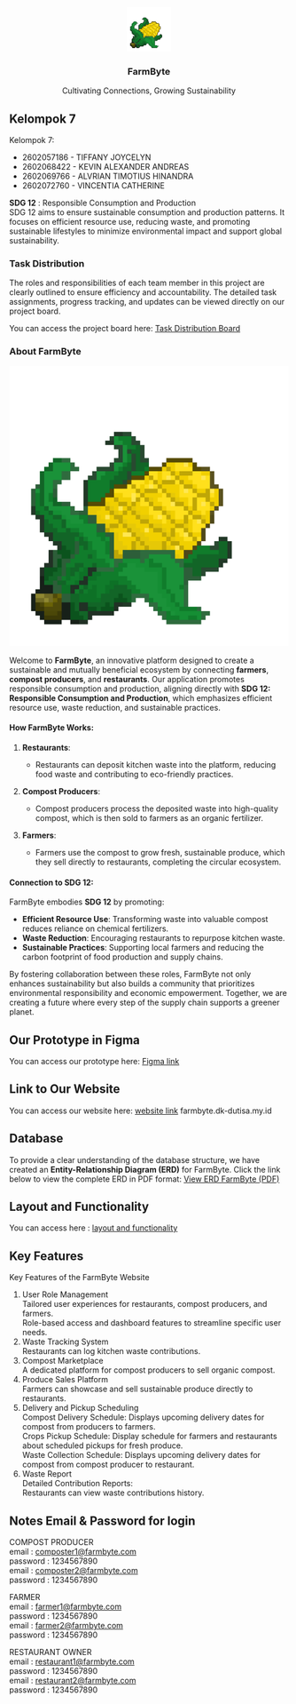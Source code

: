 
<!-- PROJECT LOGO -->
<br />
<div align="center">
  <a href="https://github.com/alvrian/project-web-prog">
    <img src="CORN-1.png.png" alt="Logo" width="80" height="80">
  </a>

  <h3 align="center">FarmByte</h3>

  <p align="center">
    Cultivating Connections, Growing Sustainability
  </p>
</div>




<!-- Kel7 -->
## Kelompok 7

Kelompok 7:
* 2602057186 - TIFFANY JOYCELYN
* 2602068422 - KEVIN ALEXANDER ANDREAS
* 2602069766 - ALVRIAN TIMOTIUS HINANDRA
* 2602072760 - VINCENTIA CATHERINE

**SDG 12** : Responsible Consumption and Production  
SDG 12 aims to ensure sustainable consumption and production patterns. It focuses on efficient resource use, reducing waste, and promoting sustainable lifestyles to minimize environmental impact and support global sustainability.


### Task Distribution

The roles and responsibilities of each team member in this project are clearly outlined to ensure efficiency and accountability. The detailed task assignments, progress tracking, and updates can be viewed directly on our project board.

You can access the project board here: [Task Distribution Board](https://webprog.atlassian.net/jira/software/projects/MBA/boards/1)


### About FarmByte
![Logo](CORN-1.png.png)

Welcome to **FarmByte**, an innovative platform designed to create a sustainable and mutually beneficial ecosystem by connecting **farmers**, **compost producers**, and **restaurants**. Our application promotes responsible consumption and production, aligning directly with **SDG 12: Responsible Consumption and Production**, which emphasizes efficient resource use, waste reduction, and sustainable practices.

#### How FarmByte Works:
1. **Restaurants**:
   - Restaurants can deposit kitchen waste into the platform, reducing food waste and contributing to eco-friendly practices.
   
2. **Compost Producers**:
   - Compost producers process the deposited waste into high-quality compost, which is then sold to farmers as an organic fertilizer.
   
3. **Farmers**:
   - Farmers use the compost to grow fresh, sustainable produce, which they sell directly to restaurants, completing the circular ecosystem.

#### Connection to SDG 12:
FarmByte embodies **SDG 12** by promoting:
- **Efficient Resource Use**: Transforming waste into valuable compost reduces reliance on chemical fertilizers.
- **Waste Reduction**: Encouraging restaurants to repurpose kitchen waste.
- **Sustainable Practices**: Supporting local farmers and reducing the carbon footprint of food production and supply chains.

By fostering collaboration between these roles, FarmByte not only enhances sustainability but also builds a community that prioritizes environmental responsibility and economic empowerment. Together, we are creating a future where every step of the supply chain supports a greener planet.  

## Our Prototype in Figma
You can access our prototype here: [Figma link](https://www.figma.com/design/xvj7pDI4wX8PCagTDkgzEr/WebProg?node-id=0-1&t=7Gd3tLSkeMoJTHzE-1)


<!-- LINK KE WEB -->
## Link to Our Website
You can access our website here: [website link](farmbyte.dk-dutisa.my.id)
farmbyte.dk-dutisa.my.id

<!-- [Visit Our Website](linknya) -->

<!-- DATABASE -->
## Database
To provide a clear understanding of the database structure, we have created an **Entity-Relationship Diagram (ERD)** for FarmByte. Click the link below to view the complete ERD in PDF format:
[View ERD FarmByte (PDF)](erd_farmbyte.pdf)




<!-- LAYOUT AND FUNCTIONALITY -->
## Layout and Functionality
You can access here : [layout and functionality](https://www.canva.com/design/DAGaCdTYD1A/NhlQgKQgmB-ZV0Sqc-sVbQ/edit?utm_content=DAGaCdTYD1A&utm_campaign=designshare&utm_medium=link2&utm_source=sharebutton)




<!-- KEY FEATURES -->
## Key Features
Key Features of the FarmByte Website
1. User Role Management  
Tailored user experiences for restaurants, compost producers, and farmers.  
Role-based access and dashboard features to streamline specific user needs.  
2. Waste Tracking System  
Restaurants can log kitchen waste contributions.  
3. Compost Marketplace  
A dedicated platform for compost producers to sell organic compost.  
4. Produce Sales Platform  
Farmers can showcase and sell sustainable produce directly to restaurants.  
5. Delivery and Pickup Scheduling  
Compost Delivery Schedule: Displays upcoming delivery dates for compost from producers to farmers.  
Crops Pickup Schedule: Display schedule for farmers and restaurants about scheduled pickups for fresh produce.  
Waste Collection Schedule: Displays upcoming delivery dates for compost from compost producer to restaurant.  
6. Waste Report  
Detailed Contribution Reports:  
Restaurants can view waste contributions history.  


## Notes Email & Password for login
COMPOST PRODUCER  
email : composter1@farmbyte.com  
password : 1234567890  
email : composter2@farmbyte.com  
password : 1234567890 

FARMER  
email : farmer1@farmbyte.com  
password : 1234567890  
email : farmer2@farmbyte.com  
password : 1234567890 

RESTAURANT OWNER  
email : restaurant1@farmbyte.com  
password : 1234567890  
email : restaurant2@farmbyte.com  
password : 1234567890  




